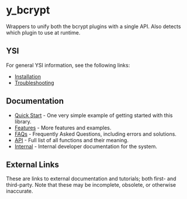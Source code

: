 # y_bcrypt

Wrappers to unify both the bcrypt plugins with a single API.  Also detects which plugin to use at runtime.

## YSI

For general YSI information, see the following links:

* [Installation](../installation.md)
* [Troubleshooting](../troubleshooting.md)

## Documentation

* [Quick Start](y_bcrypt/quick-start.md) - One very simple example of getting started with this library.
* [Features](y_bcrypt/features.md) - More features and examples.
* [FAQs](y_bcrypt/faqs.md) - Frequently Asked Questions, including errors and solutions.
* [API](y_bcrypt/api.md) - Full list of all functions and their meaning.
* [Internal](y_bcrypt/internal.md) - Internal developer documentation for the system.

## External Links

These are links to external documentation and tutorials; both first- and third-party.  Note that these may be incomplete, obsolete, or otherwise inaccurate.

